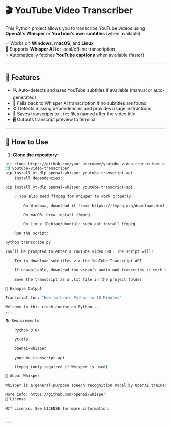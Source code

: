 # 🎬 YouTube Video Transcriber

This Python project allows you to transcribe YouTube videos using **OpenAI's Whisper** or **YouTube's own subtitles** (when available).

✅ Works on **Windows**, **macOS**, and **Linux**  
🧠 Supports **Whisper AI** for local/offline transcription  
⚡ Automatically fetches **YouTube captions** when available (faster)

---

## 🔧 Features

- 🔍 Auto-detects and uses YouTube subtitles if available (manual or auto-generated)
- 🧠 Falls back to Whisper AI transcription if no subtitles are found
- ⚙️ Detects missing dependencies and provides usage instructions
- 📁 Saves transcripts to `.txt` files named after the video title
- 🖥️ Outputs transcript preview to terminal

---

## 🚀 How to Use

1. **Clone the repository:**

```bash
git clone https://github.com/your-username/youtube-video-transcriber.git
cd youtube-video-transcriber
pip install yt-dlp openai-whisper youtube-transcript-api
    Install dependencies:

pip install yt-dlp openai-whisper youtube-transcript-api

    💡 You also need ffmpeg for Whisper to work properly.

        On Windows, download it from: https://ffmpeg.org/download.html

        On macOS: brew install ffmpeg

        On Linux (Debian/Ubuntu): sudo apt install ffmpeg

    Run the script:

python transcribe.py

You’ll be prompted to enter a YouTube video URL. The script will:

    Try to download subtitles via the YouTube Transcript API

    If unavailable, download the video’s audio and transcribe it with Whisper

    Save the transcript as a .txt file in the project folder

📄 Example Output

Transcript for: "How to Learn Python in 10 Minutes"

Welcome to this crash course on Python...
...

📚 Requirements

    Python 3.8+

    yt-dlp

    openai-whisper

    youtube-transcript-api

    ffmpeg (only required if Whisper is used)

🧠 About Whisper

Whisper is a general-purpose speech recognition model by OpenAI trained on a large dataset of multilingual and multitask supervised data collected from the web.

More info: https://github.com/openai/whisper
📜 License

MIT License. See LICENSE for more information.


---
